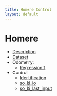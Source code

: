 ```yaml
---
title: Homere Control
layout: default
---
```

# Homere

  * [Description](description)
  * [Dataset](examples)
  * Odometry:
    * [Regression 1](regression1)
  * Control:
    * [Identification](identification)
    * [so_lti_io](so_lti_io)
    * [so_lti_last_input](so_lti_last_input)
  
<!--
<figure>
  <img src="../plots/2d_truth.png" alt="principe du Pseudo Control Hedging" width="800"/>
  <figcaption>Fig1. - Pseudo Control Hedging, d'après Johnson et al</figcaption>
</figure>
-->




